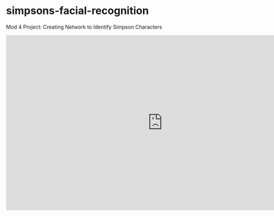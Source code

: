 # simpsons-facial-recognition
Mod 4 Project: Creating Network to Identify Simpson Characters
<iframe width="854" height="480" src="https://www.youtube.com/watch?v=531vqD6egMs&feature=youtu.be" frameborder="0" allowfullscreen></iframe>

